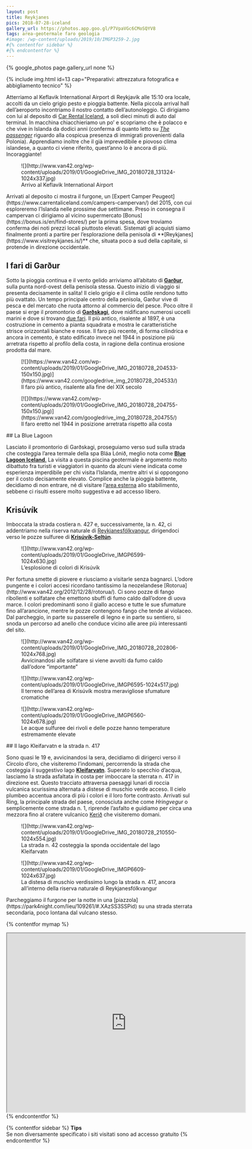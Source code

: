 ```yaml
---
layout: post
title: Reykjanes
pics: 2018-07-28-iceland
gallery_url: https://photos.app.goo.gl/P7VpaVGc6CMoSQYV8
tags: area-geotermale faro geologia
#image: /wp-content/uploads/2019/10/IMGP3259-2.jpg
#{% contentfor sidebar %}
#{% endcontentfor %}
---
```


{% google_photos page.gallery_url none %}

{% include img.html id=13 cap="Preparativi: attrezzatura fotografica e abbigliamento tecnico" %}

Atterriamo al Keflavik International Airport di Reykjavik alle 15:10 ora locale, accolti da un cielo grigio pesto e pioggia battente. Nella piccola arrival hall dell’aeroporto incontriamo il nostro contatto dell’autonoleggio. Ci dirigiamo con lui al deposito di [Car Rental Iceland](https://www.carrentaliceland.com/), a soli dieci minuti di auto dal terminal. In macchina chiacchieriamo un po’ e scopriamo che è polacco e che vive in Islanda da dodici anni (conferma di quanto letto su [*The passenger*](https://thepassenger.iperborea.com/titoli/islanda/) riguardo alla cospicua presenza di immigrati provenienti dalla Polonia). Apprendiamo inoltre che il già imprevedibile e piovoso clima islandese, a quanto ci viene riferito, quest’anno lo è ancora di più. Incoraggiante!

<figure class="wp-block-image">![](http://www.van42.org/wp-content/uploads/2019/01/GoogleDrive_IMG_20180728_131324-1024x337.jpg)<figcaption> Arrivo al Keflavik International Airport </figcaption></figure>Arrivati al deposito ci mostra il furgone, un [Expert Camper Peugeot](https://www.carrentaliceland.com/campers-campervan/) del 2015, con cui esploreremo l’Islanda nelle prossime due settimane. Preso in consegna il campervan ci dirigiamo al vicino supermercato [Bonus](https://bonus.is/en/find-stores/) per la prima spesa, dove troviamo conferma dei noti prezzi locali piuttosto elevati. Sistemati gli acquisti siamo finalmente pronti a partire per l’esplorazione della penisola di **[Reykjanes](https://www.visitreykjanes.is/)** che, situata poco a sud della capitale, si protende in direzione occidentale.

## I fari di Garður 

Sotto la pioggia continua e il vento gelido arriviamo all’abitato di **[Garður](https://www.visitreykjanes.is/en/moya/toy/index/town/gardur)**, sulla punta nord-ovest della penisola stessa. Questo inizio di viaggio si presenta decisamente in salita! Il cielo grigio e il clima ostile rendono tutto più ovattato. Un tempo principale centro della penisola, Garður vive di pesca e del mercato che ruota attorno al commercio del pesce. Poco oltre il paese si erge il promontorio di **[Garðskagi](https://www.visitreykjanes.is/en/travel/places/nature/gardskagi)**, dove nidificano numerosi uccelli marini e dove si trovano [due fari](https://www.svgardur.is/lighthouse). Il più antico, risalente al 1897, è una costruzione in cemento a pianta squadrata e mostra le caratteristiche strisce orizzontali bianche e rosse. Il faro più recente, di forma cilindrica e ancora in cemento, è stato edificato invece nel 1944 in posizione più arretrata rispetto al profilo della costa, in ragione della continua erosione prodotta dal mare.

<div class="wp-block-dgwt-justified-gallery"><div class="gallery galleryid-843 gallery-columns-3 gallery-size-thumbnail" id="gallery-45"><figure class="gallery-item"><div class="gallery-icon landscape"> [![](https://www.van42.com/wp-content/uploads/2019/01/GoogleDrive_IMG_20180728_204533-150x150.jpg)](https://www.van42.com/googledrive_img_20180728_204533/) </div> <figcaption class="wp-caption-text gallery-caption" id="gallery-45-851"> Il faro più antico, risalente alla fine del XIX secolo </figcaption></figure><figure class="gallery-item"><div class="gallery-icon landscape"> [![](https://www.van42.com/wp-content/uploads/2019/01/GoogleDrive_IMG_20180728_204755-150x150.jpg)](https://www.van42.com/googledrive_img_20180728_204755/) </div> <figcaption class="wp-caption-text gallery-caption" id="gallery-45-849"> Il faro eretto nel 1944 in posizione arretrata rispetto alla costa </figcaption></figure> </div></div>## La Blue Lagoon

 Lasciato il promontorio di Garðskagi, proseguiamo verso sud sulla strada che costeggia l’area termale della spa Bláa Lónið, meglio nota come [**Blue Lagoon Iceland**.](https://www.bluelagoon.com/) La visita a questa piscina geotermale è argomento molto dibattuto fra turisti e viaggiatori in quanto da alcuni viene indicata come esperienza imperdibile per chi visita l’Islanda, mentre altri vi si oppongono per il costo decisamente elevato. Complice anche la pioggia battente, decidiamo di non entrare, né di visitare l’[area esterna](https://annaluciani.com/2018/05/17/terme-hot-tubs-e-hot-springs-islandesi/) allo stabilimento, sebbene ci risulti essere molto suggestiva e ad accesso libero.

## Krisúvík

Imboccata la strada costiera n. 427 e, successivamente, la n. 42, ci addentriamo nella riserva naturale di [Reykjanesfólkvangur](http://www.reykjanesfolkvangur.is/), dirigendoci verso le pozze sulfuree di [**Krisúvík-Seltún**](https://guidetoiceland.is/connect-with-locals/regina/the-colourful-geothermal-area-at-seltun-krysuvik-on-the-reykjanes-peninsula-in-sw-iceland).

<figure class="wp-block-image">![](http://www.van42.org/wp-content/uploads/2019/01/GoogleDrive_IMGP6599-1024x630.jpg)<figcaption> L’esplosione di colori di Krisúvík </figcaption></figure>Per fortuna smette di piovere e riusciamo a visitarle senza bagnarci. L’odore pungente e i colori accesi ricordano tantissimo la neozelandese [Rotorua](http://www.van42.org/2012/12/28/rotorua/). Ci sono pozze di fango ribollenti e solfatare che emettono sbuffi di fumo caldo dall’odore di uova marce. I colori predominanti sono il giallo acceso e tutte le sue sfumature fino all’arancione, mentre le pozze contengono fango che tende al violaceo. Dal parcheggio, in parte su passerelle di legno e in parte su sentiero, si snoda un percorso ad anello che conduce vicino alle aree più interessanti del sito.

<figure class="wp-block-image">![](http://www.van42.org/wp-content/uploads/2019/01/GoogleDrive_IMG_20180728_202806-1024x768.jpg)<figcaption> Avvicinandosi alle solfatare si viene avvolti da fumo caldo dall’odore “importante”</figcaption></figure><figure class="wp-block-image">![](http://www.van42.org/wp-content/uploads/2019/01/GoogleDrive_IMGP6595-1024x517.jpg)<figcaption> Il terreno dell’area di Krisúvík mostra meravigliose sfumature cromatiche </figcaption></figure><figure class="wp-block-image">![](http://www.van42.org/wp-content/uploads/2019/01/GoogleDrive_IMGP6560-1024x678.jpg)<figcaption> Le acque sulfuree dei rivoli e delle pozze hanno temperature estremamente elevate </figcaption></figure>## Il lago Kleifarvatn e la strada n. 417

Sono quasi le 19 e, avvicinandosi la sera, decidiamo di dirigerci verso il Circolo d’oro, che visiteremo l’indomani, percorrendo la strada che costeggia il suggestivo lago **[Kleifarvatn](https://hiticeland.com/places_and_photos_from_iceland/lake-kleifarvatn)**. Superato lo specchio d’acqua, lasciamo la strada asfaltata in costa per imboccare la sterrata n. 417 in direzione est. Questo tracciato attraversa paesaggi lunari di roccia vulcanica scurissima alternata a distese di muschio verde acceso. Il cielo plumbeo accentua ancora di più i colori e il loro forte contrasto. Arrivati sul Ring, la principale strada del paese, conosciuta anche come *Hringvegur* o semplicemente come strada n. 1, riprende l’asfalto e guidiamo per circa una mezzora fino al cratere vulcanico [Kerið](https://guidetoiceland.is/travel-iceland/drive/kerid) che visiteremo domani.

<figure class="wp-block-image">![](http://www.van42.org/wp-content/uploads/2019/01/GoogleDrive_IMG_20180728_210550-1024x554.jpg)<figcaption> La strada n. 42 costeggia la sponda occidentale del lago Kleifarvatn</figcaption></figure><figure class="wp-block-image">![](http://www.van42.org/wp-content/uploads/2019/01/GoogleDrive_IMGP6609-1024x637.jpg)<figcaption> La distesa di muschio verdissimo lungo la strada n. 417, ancora all’interno della riserva naturale di Reykjanesfólkvangur </figcaption></figure>Parcheggiamo il furgone per la notte in una [piazzola](https://park4night.com/lieu/109261/#.XAzSS3SSPid) su una strada sterrata secondaria, poco lontana dal vulcano stesso.

{% contentfor mymap %}
<iframe src="https://www.google.com/maps/d/embed?mid=1XsprMX5QVJhsLRF7BCQbQXrmI0TAgWXk&ehbc=2E312F" width="640" height="480"></iframe>
{% endcontentfor %}

{% contentfor sidebar %}
**Tips**  
Se non diversamente specificato i siti visitati sono ad accesso gratuito
{% endcontentfor %}